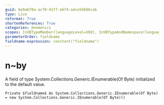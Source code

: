 ```yaml
---
guid: 6e9a670a-acf0-41ff-a674-a4ce54686cab
type: Live
reformat: True
shortenReferences: True
categories: mnemonics
scopes: InVBTypeMember(languageLevel=Vb8), InVBTypeAndNamespace(languageLevel=Vb8)
parameterOrder: fieldname
fieldname-expression: constant("fieldname")
---
```


# n~by

A field of type System.Collections.Generic.IEnumerable(Of Byte) initialized to the default value.

```
Private $fieldname$ As System.Collections.Generic.IEnumerable(Of Byte) = new System.Collections.Generic.IEnumerable(Of Byte)()
```
